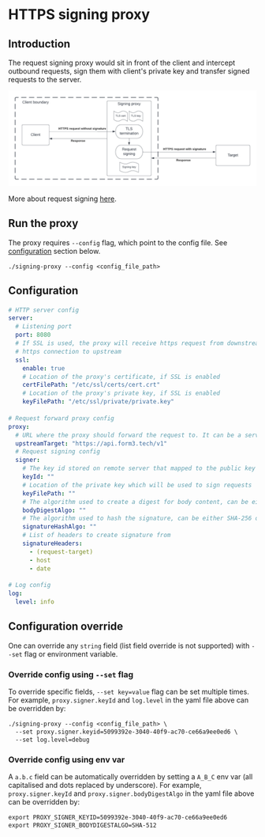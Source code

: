 # HTTPS signing proxy

## Introduction

The request signing proxy would sit in front of the client and intercept outbound requests, sign them with client's 
private key and transfer signed requests to the server.

![design.png](doc/images/design.png)

More about request signing [here](https://api-docs.form3.tech/tutorial-request-signing.html).

## Run the proxy

The proxy requires `--config` flag, which point to the config file. See [configuration](#configuration) section below.

```shell
./signing-proxy --config <config_file_path>
```

## Configuration

```yaml
# HTTP server config
server:
  # Listening port
  port: 8080
  # If SSL is used, the proxy will receive https request from downstream, terminate it, sign it then establish a new
  # https connection to upstream
  ssl:
    enable: true
    # Location of the proxy's certificate, if SSL is enabled  
    certFilePath: "/etc/ssl/certs/cert.crt"
    # Location of the proxy's private key, if SSL is enabled
    keyFilePath: "/etc/ssl/private/private.key"

# Request forward proxy config
proxy:
  # URL where the proxy should forward the request to. It can be a server or another proxy.
  upstreamTarget: "https://api.form3.tech/v1"
  # Request signing config
  signer:
    # The key id stored on remote server that mapped to the public key
    keyId: ""
    # Location of the private key which will be used to sign requests
    keyFilePath: ""
    # The algorithm used to create a digest for body content, can be either SHA-256 or SHA-512
    bodyDigestAlgo: ""
    # The algorithm used to hash the signature, can be either SHA-256 or SHA-512
    signatureHashAlgo: ""
    # List of headers to create signature from 
    signatureHeaders: 
      - (request-target)
      - host
      - date

# Log config
log:
  level: info
```

## Configuration override

One can override any `string` field (list field override is not supported) with `--set` flag or environment variable.

### Override config using `--set` flag

To override specific fields, `--set key=value` flag can be set multiple times.
For example, `proxy.signer.keyId` and `log.level` in the yaml file above can be overridden by: 

```shell
./signing-proxy --config <config_file_path> \
  --set proxy.signer.keyid=5099392e-3040-40f9-ac70-ce66a9ee0ed6 \
  --set log.level=debug
```

### Override config using env var

A `a.b.c` field can be automatically overridden by setting a `A_B_C` env var 
(all capitalised and dots replaced by underscore).
For example, `proxy.signer.keyId` and `proxy.signer.bodyDigestAlgo` in the yaml file above can be overridden by: 

```shell
export PROXY_SIGNER_KEYID=5099392e-3040-40f9-ac70-ce66a9ee0ed6
export PROXY_SIGNER_BODYDIGESTALGO=SHA-512
```
